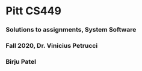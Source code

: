 # Pitt CS449
### Solutions to assignments, System Software
### Fall 2020, Dr. Vinicius Petrucci
### Birju Patel
